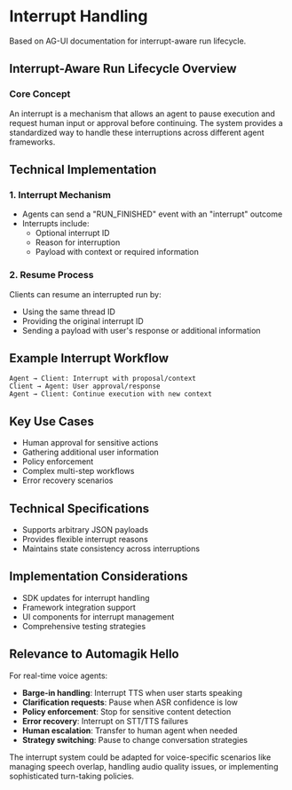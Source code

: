 # Interrupt Handling

Based on AG-UI documentation for interrupt-aware run lifecycle.

## Interrupt-Aware Run Lifecycle Overview

### Core Concept
An interrupt is a mechanism that allows an agent to pause execution and request human input or approval before continuing. The system provides a standardized way to handle these interruptions across different agent frameworks.

## Technical Implementation

### 1. Interrupt Mechanism
- Agents can send a "RUN_FINISHED" event with an "interrupt" outcome
- Interrupts include:
  - Optional interrupt ID
  - Reason for interruption
  - Payload with context or required information

### 2. Resume Process
Clients can resume an interrupted run by:
- Using the same thread ID
- Providing the original interrupt ID
- Sending a payload with user's response or additional information

## Example Interrupt Workflow
```
Agent → Client: Interrupt with proposal/context
Client → Agent: User approval/response
Agent → Client: Continue execution with new context
```

## Key Use Cases
- Human approval for sensitive actions
- Gathering additional user information
- Policy enforcement
- Complex multi-step workflows
- Error recovery scenarios

## Technical Specifications
- Supports arbitrary JSON payloads
- Provides flexible interrupt reasons
- Maintains state consistency across interruptions

## Implementation Considerations
- SDK updates for interrupt handling
- Framework integration support
- UI components for interrupt management
- Comprehensive testing strategies

## Relevance to Automagik Hello
For real-time voice agents:
- **Barge-in handling**: Interrupt TTS when user starts speaking
- **Clarification requests**: Pause when ASR confidence is low
- **Policy enforcement**: Stop for sensitive content detection
- **Error recovery**: Interrupt on STT/TTS failures
- **Human escalation**: Transfer to human agent when needed
- **Strategy switching**: Pause to change conversation strategies

The interrupt system could be adapted for voice-specific scenarios like managing speech overlap, handling audio quality issues, or implementing sophisticated turn-taking policies.